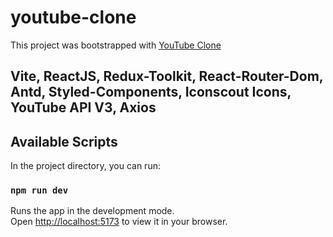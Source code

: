 # youtube-clone
This project was bootstrapped with [YouTube Clone](https://youtube-clone-zak.vercel.app)

## Vite, ReactJS, Redux-Toolkit, React-Router-Dom, Antd, Styled-Components, Iconscout Icons, YouTube API V3, Axios

## Available Scripts

In the project directory, you can run:

### `npm run dev`

Runs the app in the development mode.\
Open [http://localhost:5173](http://localhost:5173) to view it in your browser.
